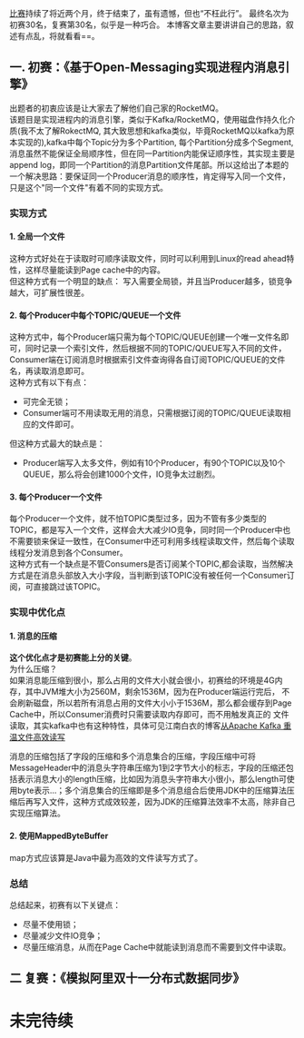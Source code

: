 [比赛](https://tianchi.aliyun.com/programming/introduction.htm?spm=5176.100066.333.1.3f82c0718qNL2J&raceId=231600)持续了将近两个月，终于结束了，虽有遗憾，但也“不枉此行”。
最终名次为初赛30名，复赛第30名，似乎是一种巧合。
本博客文章主要讲讲自己的思路，叙述有点乱，将就看看==。    

## 一. 初赛：《基于Open-Messaging实现进程内消息引擎》  
出题者的初衷应该是让大家去了解他们自己家的RocketMQ。  
该题目是实现进程内的消息引擎，类似于Kafka/RocketMQ，使用磁盘作持久化介质(我不太了解RokectMQ, 其大致思想和kafka类似，毕竟RocketMQ以kafka为原本实现的),kafka中每个Topic分为多个Partition, 每个Partition分成多个Segment, 消息虽然不能保证全局顺序性，但在同一Partition内能保证顺序性，其实现主要是append log，即同一个Partition的消息Partition文件尾部。所以这给出了本题的一个解决思路：要保证同一个Producer消息的顺序性，肯定得写入同一个文件，只是这个"同一个文件"有着不同的实现方式。  
### 实现方式  
####  1. 全局一个文件   
这种方式好处在于读取时可顺序读取文件，同时可以利用到Linux的read ahead特性，这样尽量能读到Page cache中的内容。  
但这种方式有一个明显的缺点： 写入需要全局锁，并且当Producer越多，锁竞争越大，可扩展性很差。  

####  2. 每个Producer中每个TOPIC/QUEUE一个文件  
这种方式中，每个Producer端只需为每个TOPIC/QUEUE创建一个唯一文件名即可，同时记录一个索引文件，然后根据不同的TOPIC/QUEUE写入不同的文件，Consumer端在订阅消息时根据索引文件查询得各自订阅TOPIC/QUEUE的文件名，再读取消息即可。  
这种方式有以下有点：  
- 可完全无锁；  
- Consumer端可不用读取无用的消息，只需根据订阅的TOPIC/QUEUE读取相应的文件即可。  

但这种方式最大的缺点是：  
- Producer端写入太多文件，例如有10个Producer，有90个TOPIC以及10个QUEUE，那么将会创建1000个文件，IO竞争太过剧烈。  

#### 3. 每个Producer一个文件  
每个Producer一个文件，就不怕TOPIC类型过多，因为不管有多少类型的TOPIC，都是写入一个文件，这样会大大减少IO竞争，同时同一个Producer中也不需要锁来保证一致性，在Consumer中还可利用多线程读取文件，然后每个读取线程分发消息到各个Consumer。  
这种方式有一个缺点是不管Consumers是否订阅某个TOPIC,都会读取，当然解决方式是在消息头部放入大小字段，当判断到该TOPIC没有被任何一个Consumer订阅，可直接跳过该TOPIC。  

### 实现中优化点  
#### 1. 消息的压缩   
**这个优化点才是初赛能上分的关键**。    
为什么压缩？  
如果消息能压缩到很小，那么占用的文件大小就会很小，初赛给的环境是4G内存，其中JVM堆大小为2560M，剩余1536M，因为在Producer端运行完后，
不会刷新磁盘，所以若所有消息占用的文件大小小于1536M，那么都会缓存到Page Cache中，所以Consumer消费时只需要读取内存即可，而不用触发真正的
文件读取，其实kafka中也有这种特性，具体可见江南白衣的博客[从Apache Kafka 重温文件高效读写](http://calvin1978.blogcn.com/articles/kafkaio.html)  

消息的压缩包括了字段的压缩和多个消息集合的压缩，字段压缩中可将MessageHeader中的消息头字符串压缩为1到2字节大小的标志，字段的压缩还包括表示消息大小的length压缩，比如因为消息头字符串大小很小，那么length可使用byte表示...；多个消息集合的压缩即是多个消息组合后使用JDK中的压缩算法压缩后再写入文件，这种方式成效较差，因为JDK的压缩算法效率不太高，除非自己实现压缩算法。  

#### 2. 使用MappedByteBuffer
map方式应该算是Java中最为高效的文件读写方式了。


### 总结  
总结起来，初赛有以下关键点：  
- 尽量不使用锁；  
- 尽量减少文件IO竞争；  
- 尽量压缩消息，从而在Page Cache中就能读到消息而不需要到文件中读取。  

## 二 复赛：《模拟阿里双十一分布式数据同步》  

# 未完待续 


